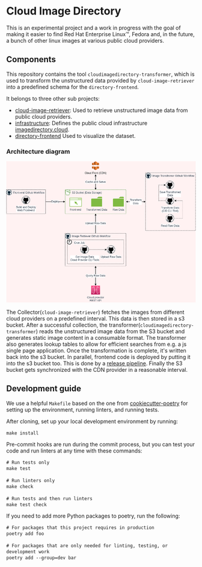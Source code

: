 # Cloud Image Directory

This is an experimental project and a work in progress with the goal of making it easier
to find Red Hat Enterprise Linux™, Fedora and, in the future, a bunch of other linux images
at various public cloud providers.

## Components

This repository contains the tool `cloudimagedirectory-transformer`, which is used to transform the unstructured data provided by `cloud-image-retriever` into a predefined schema for the `directory-frontend`.

It belongs to three other sub projects:

- [cloud-image-retriever](https://github.com/redhatcloudx/cloud-image-retriever): Used to retrieve unstructured image data from public cloud providers.
- [infrastructure](https://github.com/redhatcloudx/infrastructure): Defines the public cloud infrastructure [imagedirectory.cloud](https://imagedirectory.cloud/).
- [directory-frontend](https://github.com/redhatcloudx/cloud-image-directory-frontend) Used to visualize the dataset.

### Architecture diagram

![Architecture diagram](assets/arch-diagram.png)

The Collector(`cloud-image-retriever`) fetches the images from different cloud providers on a predefined interval. This data is then stored in a s3 bucket.
After a successful collection, the transformer(`cloudimagedirectory-transformer`) reads the unstructured image data from the S3 bucket and generates static image content in a consumable format. The transformer also generates lookup tables to allow for efficient searches from e.g. a js single page application. Once the transformation is complete, it's written back into the s3 bucket.
In parallel, frontend code is deployed by putting it into the s3 bucket too. This is done by a [release pipeline](https://github.com/redhatcloudx/cloud-image-directory-frontend/blob/main/.github/workflows/release.yaml).
Finally the S3 bucket gets synchronized with the CDN provider in a reasonable interval.

## Development guide

We use a helpful `Makefile` based on the one from [cookiecutter-poetry](https://fpgmaas.github.io/cookiecutter-poetry/) for setting up the environment, running linters, and running tests.

After cloning, set up your local development environment by running:

```shell
make install
```

Pre-commit hooks are run during the commit process, but you can test your code and run linters at any time with these commands:

```shell
# Run tests only
make test

# Run linters only
make check

# Run tests and then run linters
make test check
```

If you need to add more Python packages to poetry, run the following:

```shell
# For packages that this project requires in production
poetry add foo

# For packages that are only needed for linting, testing, or development work
poetry add --group=dev bar
```